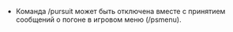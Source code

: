 - Команда /pursuit может быть отключена вместе с принятием сообщений о погоне в игровом меню (/psmenu).
